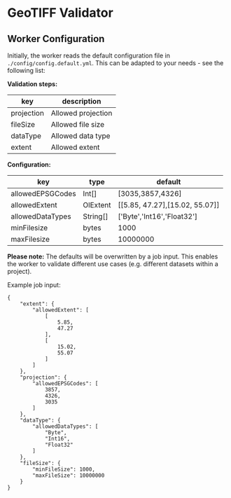 # GeoTIFF Validator

## Worker Configuration

Initially, the worker reads the default configuration file in `./config/config.default.yml`. This can be adapted to your needs - see the following list:

**Validation steps:**

|key    | description|
|-----  |------------|
|projection |Allowed projection|
|fileSize |Allowed file size|
|dataType |Allowed data type|
|extent |Allowed extent|

**Configuration:**

| key                 | type     | default                          |
|---------------------|----------|----------------------------------|
| allowedEPSGCodes    | Int[]    | [3035,3857,4326]                 |
| allowedExtent       | OlExtent | [[5.85, 47.27],[15.02, 55.07]]   |
| allowedDataTypes    | String[] | ['Byte','Int16','Float32']       |
| minFilesize         | bytes    | 1000                             |
| maxFilesize         | bytes    | 10000000                         |

**Please note:** The defaults will be overwritten by a job input. This enables the worker to validate different use cases (e.g. different datasets within a project).

Example job input:

```
{
    "extent": {
        "allowedExtent": [
            [
                5.85,
                47.27
            ],
            [
                15.02,
                55.07
            ]
        ]
    },
    "projection": {
        "allowedEPSGCodes": [
            3857,
            4326,
            3035
        ]
    },
    "dataType": {
        "allowedDataTypes": [
            "Byte",
            "Int16",
            "Float32"
        ]
    },
    "fileSize": {
        "minFileSize": 1000,
        "maxFileSize": 10000000
    }
}
```